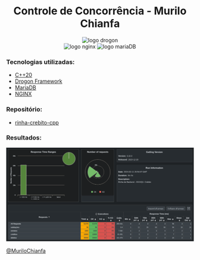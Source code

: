 <h1 align="center">Controle de Concorrência - Murilo Chianfa</h1>

<div align="center">
<img src="https://github.com/an-tao/drogon/wiki/images/drogon-white17.jpg" alt="logo drogon" width="500" height="auto">
<br />
<img src="https://upload.wikimedia.org/wikipedia/commons/c/c5/Nginx_logo.svg" alt="logo nginx" width="220" height="auto">
<img src="https://upload.wikimedia.org/wikipedia/commons/6/68/Mariadb-seal-browntext.svg" alt="logo mariaDB" width="250" height="auto">
</div>

### Tecnologias utilizadas:
- [C++20](https://en.cppreference.com/w/cpp/20)
- [Drogon Framework](https://github.com/drogonframework/drogon)
- [MariaDB](https://mariadb.org/)
- [NGINX](https://nginx.org/)

### Repositório:
- [rinha-crebito-cpp](https://github.com/MuriloChianfa/rinha-crebito-cpp)

### Resultados:

![Resultado](run.png)

[@MuriloChianfa](https://github.com/MuriloChianfa)

